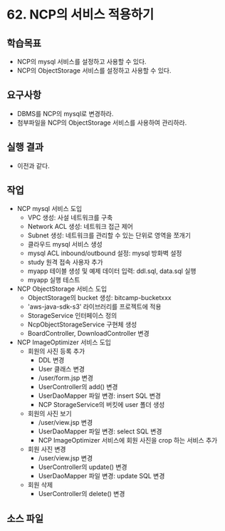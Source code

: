 # 62. NCP의 서비스 적용하기

## 학습목표

- NCP의 mysql 서비스를 설정하고 사용할 수 있다.
- NCP의 ObjectStorage 서비스를 설정하고 사용할 수 있다.

## 요구사항

- DBMS를 NCP의 mysql로 변경하라.
- 첨부파일을 NCP의 ObjectStorage 서비스를 사용하여 관리하라.

## 실행 결과

- 이전과 같다.

## 작업

- NCP mysql 서비스 도입
  - VPC 생성: 사설 네트워크를 구축
  - Network ACL 생성: 네트워크 접근 제어
  - Subnet 생성: 네트워크를 관리할 수 있는 단위로 영역을 쪼개기
  - 클라우드 mysql 서비스 생성
  - mysql ACL inbound/outbound 설정: mysql 방화벽 설정
  - study 원격 접속 사용자 추가
  - myapp 테이블 생성 및 예제 데이터 입력: ddl.sql, data.sql 실행 
  - myapp 실행 테스트
- NCP ObjectStorage 서비스 도입
  - ObjectStorage의 bucket 생성: bitcamp-bucketxxx
  - 'aws-java-sdk-s3' 라이브러리를 프로젝트에 적용
  - StorageService 인터페이스 정의
  - NcpObjectStorageService 구현체 생성
  - BoardController, DownloadController 변경
- NCP ImageOptimizer 서비스 도입
  - 회원의 사진 등록 추가
    - DDL 변경
    - User 클래스 변경
    - /user/form.jsp 변경
    - UserController의 add() 변경
    - UserDaoMapper 파일 변경: insert SQL 변경
    - NCP StorageService의 버킷에 user 폴더 생성
  - 회원의 사진 보기
    - /user/view.jsp 변경
    - UserDaoMapper 파일 변경: select SQL 변경
    - NCP ImageOptimizer 서비스에 회원 사진을 crop 하는 서비스 추가
  - 회원 사진 변경
    - /user/view.jsp 변경
    - UserController의 update() 변경
    - UserDaoMapper 파일 변경: update SQL 변경
  - 회원 삭제
    - UserController의 delete() 변경

## 소스 파일


